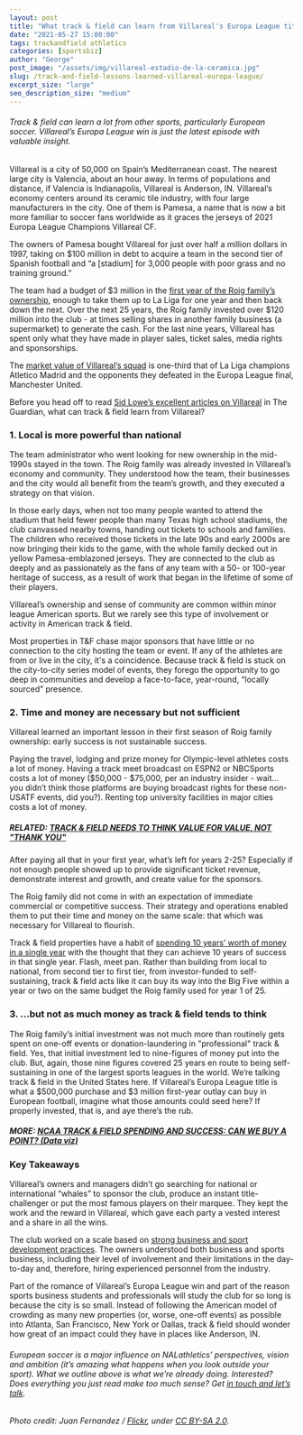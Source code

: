 ```yaml
---
layout: post
title: "What track & field can learn from Villareal's Europa League title"
date: "2021-05-27 15:00:00"
tags: trackandfield athletics
categories: [sportsbiz]
author: "George"
post_image: "/assets/img/villareal-estadio-de-la-ceramica.jpg"
slug: /track-and-field-lessons-learned-villareal-europa-league/
excerpt_size: "large"
seo_description_size: "medium"
---
```


<h6>Track & field can learn a lot from other sports, particularly European soccer. Villareal’s Europa League win is just the latest episode with valuable insight.</h6>

Villareal is a city of 50,000 on Spain’s Mediterranean coast. The nearest large city is Valencia, about an hour away. In terms of populations and distance, if Valencia is Indianapolis, Villareal is Anderson, IN. Villareal’s economy centers around its ceramic tile industry, with four large manufacturers in the city. One of them is Pamesa, a name that is now a bit more familiar to soccer fans worldwide as it graces the jerseys of 2021 Europa League Champions Villareal CF.

The owners of Pamesa bought Villareal for just over half a million dollars in 1997, taking on $100 million in debt to acquire a team in the second tier of Spanish football and “a [stadium] for 3,000 people with poor grass and no training ground.”

The team had a budget of $3 million in the [first year of the Roig family’s ownership](https://www.theguardian.com/football/2021/may/23/villarreal-final-frontier-long-road-to-manchester-united-europa-league-final), enough to take them up to La Liga for one year and then back down the next. Over the next 25 years, the Roig family invested over $120 million into the club - at times selling shares in another family business (a supermarket) to generate the cash. For the last nine years, Villareal has spent only what they have made in player sales, ticket sales, media rights and sponsorships.

The [market value of Villareal’s squad](https://www.transfermarkt.com/fc-villarreal/startseite/verein/1050) is one-third that of La Liga champions Atletico Madrid and the opponents they defeated in the Europa League final, Manchester United.

Before you head off to read [Sid Lowe’s excellent articles on Villareal](https://www.theguardian.com/football/2021/may/27/villarreal-glory-a-tale-of-redemption-vindication-and-disbelief-manchester-united) in The Guardian, what can track & field learn from Villareal?

### 1. Local is more powerful than national

The team administrator who went looking for new ownership in the mid-1990s stayed in the town. The Roig family was already invested in Villareal’s economy and community. They understood how the team, their businesses and the city would all benefit from the team’s growth, and they executed a strategy on that vision.

In those early days, when not too many people wanted to attend the stadium that held fewer people than many Texas high school stadiums, the club canvassed nearby towns, handing out tickets to schools and families. The children who received those tickets in the late 90s and early 2000s are now bringing their kids to the game, with the whole family decked out in yellow Pamesa-emblazoned jerseys. They are connected to the club as deeply and as passionately as the fans of any team with a 50- or 100-year heritage of success, as a result of work that began in the lifetime of some of their players.

Villareal’s ownership and sense of community are common within minor league American sports. But we rarely see this type of involvement or activity in American track & field.

Most properties in T&F chase major sponsors that have little or no connection to the city hosting the team or event. If any of the athletes are from or live in the city, it's a coincidence. Because track & field is stuck on the city-to-city series model of events, they forego the opportunity to go deep in communities and develop a face-to-face, year-round, “locally sourced” presence.

### 2. Time and money are necessary but not sufficient

Villareal learned an important lesson in their first season of Roig family ownership: early success is not sustainable success.

Paying the travel, lodging and prize money for Olympic-level athletes costs a lot of money. Having a track meet broadcast on ESPN2 or NBCSports costs a lot of money ($50,000 - $75,000, per an industry insider - wait... you didn’t think those platforms are buying broadcast rights for these non-USATF events, did you?). Renting top university facilities in major cities costs a lot of money.

##### RELATED: [TRACK & FIELD NEEDS TO THINK VALUE FOR VALUE, NOT "THANK YOU"](https://nalathletics.com/blog/2021/05/20/track-and-field-value-not-thank-you)

After paying all that in your first year, what’s left for years 2-25? Especially if not enough people showed up to provide significant ticket revenue, demonstrate interest and growth, and create value for the sponsors.

The Roig family did not come in with an expectation of immediate commercial or competitive success. Their strategy and operations enabled them to put their time and money on the same scale: that which was necessary for Villareal to flourish.

Track & field properties have a habit of [spending 10 years’ worth of money in a single year](https://nalathletics.com/blog/2021/02/22/four-questions-american-track-league-nbigp) with the thought that they can achieve 10 years of success in that single year. Flash, meet pan. Rather than building from local to national, from second tier to first tier, from investor-funded to self-sustaining, track & field acts like it can buy its way into the Big Five within a year or two on the same budget the Roig family used for year 1 of 25.

### 3. ...but not as much money as track & field tends to think

The Roig family’s initial investment was not much more than routinely gets spent on one-off events or donation-laundering in "professional" track & field. Yes, that initial investment led to nine-figures of money put into the club. But, again, those nine figures covered 25 years en route to being self-sustaining in one of the largest sports leagues in the world. We’re talking track & field in the United States here. If Villareal’s Europa League title is what a $500,000 purchase and $3 million first-year outlay can buy in European football, imagine what those amounts could seed here? If properly invested, that is, and aye there’s the rub.

##### MORE: [NCAA TRACK & FIELD SPENDING AND SUCCESS: CAN WE BUY A POINT? (Data viz)](https://nalathletics.com/blog/2021/01/05/ncaa-track-and-field-spending-results)

### Key Takeaways

Villareal’s owners and managers didn’t go searching for national or international “whales” to sponsor the club, produce an instant title-challenger or put the most famous players on their marquee. They kept the work and the reward in Villareal, which gave each party a vested interest and a share in all the wins.

The club worked on a scale based on [strong business and sport development practices](https://nalathletics.com/blog/2020/12/26/track-field-road-racing-need-sports-business-professionals). The owners understood both business and sports business, including their level of involvement and their limitations in the day-to-day and, therefore, hiring experienced personnel from the industry.

Part of the romance of Villareal’s Europa League win and part of the reason sports business students and professionals will study the club for so long is because the city is so small. Instead of following the American model of crowding as many new properties (or, worse, one-off events) as possible into Atlanta, San Francisco, New York or Dallas, track & field should wonder how great of an impact could they have in places like Anderson, IN.

<h6>European soccer is a major influence on NALathletics’ perspectives, vision and ambition (it’s amazing what happens when you look outside your sport). What we outline above is what we’re already doing. Interested? Does everything you just read make too much sense? Get <a href="mailto:george@nalathletics.com">in touch and let’s talk</a>.</h6>

<em>Photo credit: Juan Fernandez / [Flickr](https://flic.kr/p/6wyYfX), under [CC BY-SA 2.0](https://creativecommons.org/licenses/by-sa/2.0/).</em>
